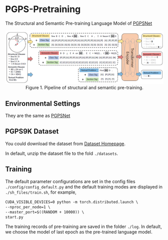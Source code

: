 # PGPS-Pretraining
The Structural and Semantic Pre-training Language Model of [PGPSNet](https://github.com/mingliangzhang2018/PGPS)

<div align=center>
	<img width="800" src="images\Pre-training.png">
</div>
<div align=center>
	Figure 1. Pipeline of structural and semantic pre-training.
</div>

## Environmental Settings

They are the same as [PGPSNet](https://github.com/mingliangzhang2018/PGPS)

## PGPS9K Dataset

You could download the dataset from [Dataset Homepage](http://www.nlpr.ia.ac.cn/databases/CASIA-PGPS9K).

In default, unzip the dataset file to the fold `./datasets`.

## Training

The default parameter configurations are set in the config files `./config/config_default.py` and the 
default training modes are displayed in `./sh_files/train.sh`, for example,

```
CUDA_VISIBLE_DEVICES=0 python -m torch.distributed.launch \
--nproc_per_node=1 \
--master_port=$((RANDOM + 10000)) \
start.py
```
The training records of pre-training are saved in the folder `./log`. In default, we choose the model of last epoch as the pre-trained language model.   